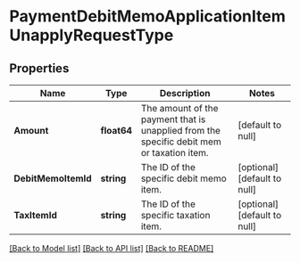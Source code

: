 # PaymentDebitMemoApplicationItemUnapplyRequestType

## Properties
Name | Type | Description | Notes
------------ | ------------- | ------------- | -------------
**Amount** | **float64** | The amount of the payment that is unapplied from the specific debit mem or taxation item.  | [default to null]
**DebitMemoItemId** | **string** | The ID of the specific debit memo item.  | [optional] [default to null]
**TaxItemId** | **string** | The ID of the specific taxation item.  | [optional] [default to null]

[[Back to Model list]](../README.md#documentation-for-models) [[Back to API list]](../README.md#documentation-for-api-endpoints) [[Back to README]](../README.md)


